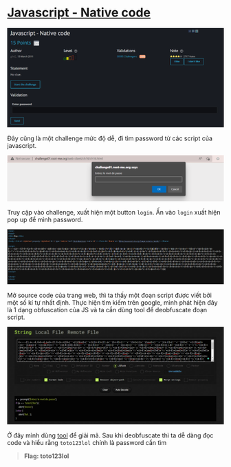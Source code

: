 # [Javascript - Native code](https://www.root-me.org/en/Challenges/Web-Client/Javascript-Native-code)

![1](img/1.png)

Đây cũng là một challenge mức độ dễ, đi tìm password từ các script của javascript.

![2](img/2.png)

Truy cập vào challenge, xuất hiện một button `login`. Ấn vào `login` xuất hiện pop up để mình password. 

![3](img/3.png)

Mở source code của trang web, thì ta thấy một đoạn script được viết bởi một số kí tự nhất định. Thực hiện tìm kiếm trên google, mình phát hiện đây là 1 dạng obfuscation của JS và ta cần dùng tool để deobfuscate đoạn script. 

![4](img/4.png)

Ở đây mình dùng [tool](https://lelinhtinh.github.io/de4js/) để giải mã. Sau khi deobfuscate thì ta dễ dàng đọc code và hiểu rằng `toto123lol` chính là password cần tìm

> **Flag: toto123lol**